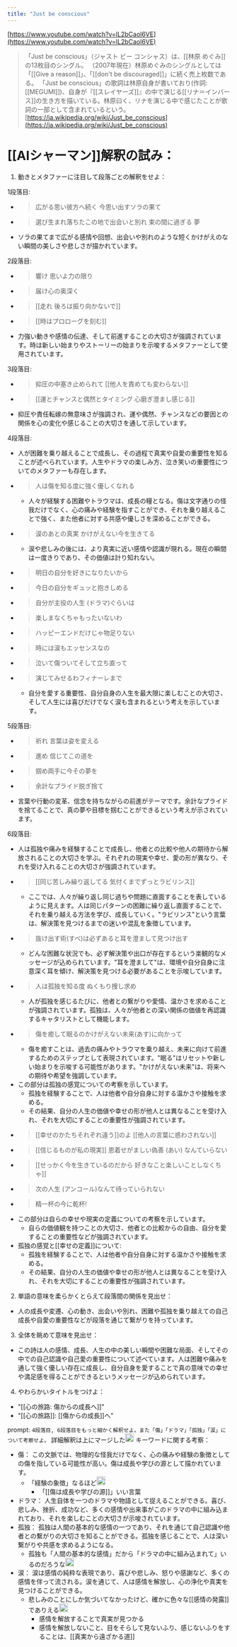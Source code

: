 ```yaml
---
title: "Just be conscious"
---
```


[https://www.youtube.com/watch?v=lL2bCaol6VE](https://www.youtube.com/watch?v=lL2bCaol6VE)

> 「Just be conscious」（ジャスト ビー コンシャス）は、[[林原 めぐみ]]の13枚目のシングル。
> （2007年現在）林原めぐみのシングルとしては「[[Give a reason]]」、「[[don't be discouraged]]」に続く売上枚数である。
> 「Just be conscious」の歌詞は林原自身が書いており(作詞: [[MEGUMI]])、自身が『[[スレイヤーズ]]』の中で演じる[[リナ＝インバース]]の生き方を描いている。林原曰く、リナを演じる中で感じたことが歌詞の一部として含まれているという。
[https://ja.wikipedia.org/wiki/Just_be_conscious](https://ja.wikipedia.org/wiki/Just_be_conscious)


# [[AIシャーマン]]解釈の試み：
1. 動きとメタファーに注目して段落ごとの解釈をせよ：

1段落目:
- >  広がる思い彼方へ続く 今思い出すソラの果て
- >  選び生まれ落ちたこの地で出会いと別れ 束の間に過ぎる 夢
- ソラの果てまで広がる感情や回想、出会いや別れのような短くかけがえのない瞬間の美しさや悲しさが描かれています。

2段落目:
- >  響け 思いよ力の限り
- >  届け心の奥深く
- >  [[走れ 後ろは振り向かないで]]
- >  [[時はプロローグを刻む]]
- 力強い動きや感情の伝達、そして前進することの大切さが強調されています。時は新しい始まりやストーリーの始まりを示唆するメタファーとして使用されています。

3段落目:
- >  抑圧の中塞き止められて [[他人を責めても変わらない]]
- >  [[運とチャンスと偶然とタイミング 心磨ぎ澄まし感じる]]
- 抑圧や責任転嫁の無意味さが強調され、運や偶然、チャンスなどの要因との関係を心の変化や感じることの大切さを通して示しています。

4段落目:
- 人が困難を乗り越えることで成長し、その過程で真実や自愛の重要性を知ることが述べられています。人生やドラマの楽しみ方、泣き笑いの重要性についてのメタファーも存在します。
- >  人は傷を知る度に強く優しくなれる
    - 人々が経験する困難やトラウマは、成長の糧となる。傷は文字通りの怪我だけでなく、心の痛みや経験を指すことができ、それを乗り越えることで強く、また他者に対する共感や優しさを深めることができる。
- >  涙のあとの真実 かけがえない今を生きてる
    - 涙や悲しみの後には、より真実に近い感情や認識が現れる。現在の瞬間は一度きりであり、その価値は計り知れない。
- >  明日の自分を好きになりたいから
- >  今日の自分をギュッと抱きしめる
- >  自分が主役の人生 (ドラマ)ぐらいは
- >  楽しまなくちゃもったいないわ
- >  ハッピーエンドだけじゃ物足りない
- >  時には涙もエッセンスなの
- >  泣いて傷ついてそして立ち直って
- >  演じてみせるわフィナーレまで
    - 自分を愛する重要性、自分自身の人生を最大限に楽しむことの大切さ、そして人生には喜びだけでなく涙も含まれるという考えを示しています。

5段落目:
- >  祈れ 言葉は姿を変える
- >  進め 信じてこの道を
- >  掴め両手に今その夢を
- >  余計なプライド脱ぎ捨て
- 言葉や行動の変革、信念を持ちながらの前進がテーマです。余計なプライドを捨てることで、真の夢や目標を掴むことができるという考えが示されています。

6段落目:
- 人は孤独や痛みを経験することで成長し、他者との比較や他人の期待から解放されることの大切さを学ぶ。それぞれの現実や幸せ、愛の形が異なり、それを受け入れることの大切さが強調されています。
- >  [[同じ苦しみ繰り返してる 気付くまでずっとラビリンス]]
    - ここでは、人々が繰り返し同じ過ちや問題に直面することを表しているように見えます。人は同じパターンの困難に繰り返し直面することで、それを乗り越える方法を学び、成長していく。"ラビリンス"という言葉は、解決策を見つけるまでの迷いや混乱を象徴しています。
- >  抜け出す術(すべ)は必ずあると耳を澄まして見つけ出す
    - どんな困難な状況でも、必ず解決策や出口が存在するという楽観的なメッセージが込められています。"耳を澄まして"は、環境や自分自身に注意深く耳を傾け、解決策を見つける必要があることを示唆しています。
- >  人は孤独を知る度 ぬくもり捜し求め
    - 人が孤独を感じるたびに、他者との繋がりや愛情、温かさを求めることが強調されています。孤独は、人々が他者との深い関係の価値を再認識するキャタリストとして機能します。
- >  傷を癒して眠るのかけがえない未来(あす)に向かって
    - 傷を癒すことは、過去の痛みやトラウマを乗り越え、未来に向けて前進するためのステップとして表現されています。"眠る"はリセットや新しい始まりを示唆する可能性があります。"かけがえない未来"は、将来への期待や希望を強調しています。
- この部分は孤独の感覚についての考察を示しています。
    - 孤独を経験することで、人は他者や自分自身に対する温かさや接触を求める。
    - その結果、自分の人生の価値や幸せの形が他人とは異なることを受け入れ、それを大切にすることの重要性が強調されています。
- >  [[幸せのかたちそれぞれ違う]]のよ [[他人の言葉に惑わされない]]
- >  [[信じるものが私の現実]] 恩着せがましい偽善 (あい) なんていらない
- >  [[せっかく今を生きているのだから 好きなこと楽しいことしなくちゃ]]
- >  次の人生 (アンコール)なんて待っていられない
- >  精一杯の今に乾杯!
- この部分は自らの幸せや現実の定義についての考察を示しています。
    - 自らの価値観を持つことの大切さ、他者との比較からの自由、自分を愛することの重要性などが強調されています。
- 孤独の感覚と[[幸せの定義]]について:
    - 孤独を経験することで、人は他者や自分自身に対する温かさや接触を求める。
    - その結果、自分の人生の価値や幸せの形が他人とは異なることを受け入れ、それを大切にすることの重要性が強調されています。

2. 単語の意味を柔らかくとらえて段落間の関係を見出せ：
- 人の成長や変遷、心の動き、出会いや別れ、困難や孤独を乗り越えての自己成長や自愛の重要性などが段落を通じて繋がりを持っています。

3. 全体を眺めて意味を見出せ：
- この詩は人の感情、成長、人生の中の美しい瞬間や困難な局面、そしてその中での自己認識や自己愛の重要性について述べています。人は困難や痛みを通して強く優しい存在に成長し、自分自身を愛することで真の意味での幸せや満足感を得ることができるというメッセージが込められています。

4. やわらかいタイトルをつけよ：
- "[[心の旅路: 傷からの成長へ]]"
- "[[心の旅路]]: [[傷からの成長]]へ"

prompt: `4段落目, 6段落目をもっと細かく解釈せよ。また「傷」「ドラマ」「孤独」「涙」について考察せよ。`
詳細解釈は上にマージした<img src='https://scrapbox.io/api/pages/nishio/nishio/icon' alt='nishio.icon' height="19.5"/>
キーワードに関する考察：
- 傷： この文脈では、物理的な怪我だけでなく、心の痛みや経験の象徴としての傷を指している可能性が高い。傷は成長や学びの源として描かれています。
    - 「経験の象徴」なるほど<img src='https://scrapbox.io/api/pages/nishio/nishio/icon' alt='nishio.icon' height="19.5"/>
        - 「[[傷は成長や学びの源]]」いい言葉
- ドラマ： 人生自体を一つのドラマや物語として捉えることができる。喜び、悲しみ、挫折、成功など、多くの感情や出来事がこのドラマの中に組み込まれており、それを楽しむことの大切さが示唆されています。
- 孤独： 孤独は人間の基本的な感情の一つであり、それを通じて自己認識や他者との繋がりの大切さを知ることができる。孤独を感じることで、人は深い繋がりや共感を求めるようになる。
    - 孤独も「人間の基本的な感情」だから「ドラマの中に組み込まれて」いるのだろうな<img src='https://scrapbox.io/api/pages/nishio/nishio/icon' alt='nishio.icon' height="19.5"/>
- 涙： 涙は感情の純粋な表現であり、喜びや悲しみ、怒りや感謝など、多くの感情を伴って流される。涙を通じて、人は感情を解放し、心の浄化や真実を見つけることができる。
    - 悲しみのことにしか気づいてなかったけど、確かに色々な[[感情の発露]]でありえる<img src='https://scrapbox.io/api/pages/nishio/nishio/icon' alt='nishio.icon' height="19.5"/>
        - 感情を解放することで真実が見つかる
        - 感情を解放しないこと、目をそらして見ないふり、感じないふりをすることは、[[真実から遠ざかる道]]
